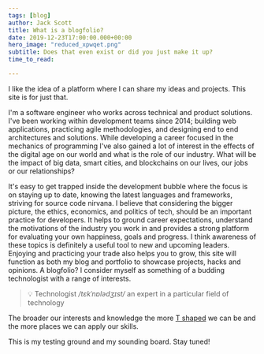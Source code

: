 ```yaml
---
tags: [blog]
author: Jack Scott
title: What is a blogfolio?
date: 2019-12-23T17:00:00.000+00:00
hero_image: "reduced_xpwqet.png"
subtitle: Does that even exist or did you just make it up?
time_to_read:

---
```

I like the idea of a platform where I can share my ideas and projects. This site is for just that.

I'm a software engineer who works across technical and product solutions. I've been working within development teams since 2014; building web applications, practicing agile methodologies, and designing end to end architectures and solutions. While developing a career focused in the mechanics of programming I've also gained a lot of interest in the effects of the digital age on our world and what is the role of our industry. What will be the impact of big data, smart cities, and blockchains on our lives, our jobs or our relationships?

It's easy to get trapped inside the development bubble where the focus is on staying up to date, knowing the latest languages and frameworks, striving for source code nirvana. I believe that considering the bigger picture, the ethics, economics, and politics of tech, should be an important practice for developers. It helps to ground career expectations, understand the motivations of the industry you work in and provides a strong platform for evaluating your own happiness, goals and progress. I think awareness of these topics is definitely a useful tool to new and upcoming leaders.
Enjoying and practicing your trade also helps you to grow, this site will function as both my blog and portfolio to showcase projects, hacks and opinions. A blogfolio?
I consider myself as something of a budding technologist with a range of interests.
> 💡 Technologist _/tɛkˈnɒlədʒɪst/_ an expert in a particular field of technology

The broader our interests and knowledge the more [T shaped](https://medium.com/@jchyip/why-t-shaped-people-e8706198e437) we can be and the more places we can apply our skills.

This is my testing ground and my sounding board. Stay tuned!